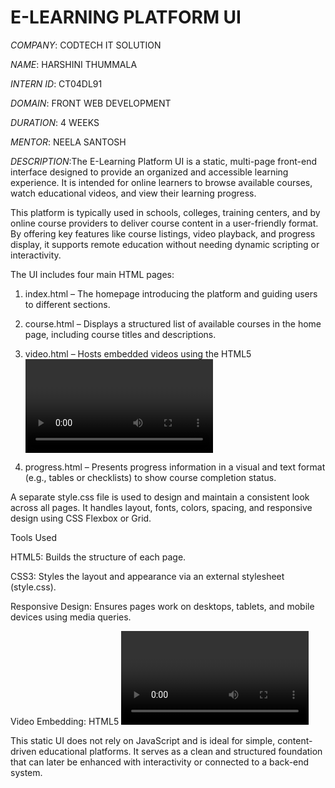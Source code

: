 # E-LEARNING PLATFORM UI

*COMPANY*: CODTECH IT SOLUTION

*NAME*: HARSHINI THUMMALA

*INTERN ID*: CT04DL91

*DOMAIN*: FRONT WEB DEVELOPMENT

*DURATION*: 4 WEEKS

*MENTOR*: NEELA SANTOSH

*DESCRIPTION*:The E-Learning Platform UI is a static, multi-page front-end interface designed to provide an organized and accessible learning experience. It is intended for online learners to browse available courses, watch educational videos, and view their learning progress.

This platform is typically used in schools, colleges, training centers, and by online course providers to deliver course content in a user-friendly format. By offering key features like course listings, video playback, and progress display, it supports remote education without needing dynamic scripting or interactivity.

The UI includes four main HTML pages:

1. index.html – The homepage introducing the platform and guiding users to different sections.


2. course.html – Displays a structured list of available courses in the home page, including course titles and descriptions.


3. video.html – Hosts embedded videos using the HTML5 <video> element or external platforms like YouTube via iframes.


4. progress.html – Presents progress information in a visual and text format (e.g., tables or checklists) to show course completion status.



A separate style.css file is used to design and maintain a consistent look across all pages. It handles layout, fonts, colors, spacing, and responsive design using CSS Flexbox or Grid.

Tools Used

HTML5: Builds the structure of each page.

CSS3: Styles the layout and appearance via an external stylesheet (style.css).

Responsive Design: Ensures pages work on desktops, tablets, and mobile devices using media queries.

Video Embedding: HTML5 <video> tags or iframe embeds allow smooth integration of learning videos.

This static UI does not rely on JavaScript and is ideal for simple, content-driven educational platforms. It serves as a clean and structured foundation that can later be enhanced with interactivity or connected to a back-end system.
